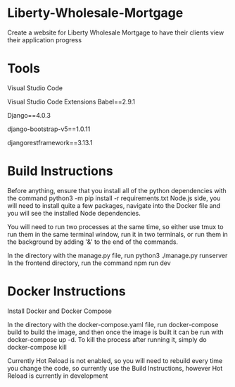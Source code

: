 # Liberty-Wholesale-Mortgage
Create a website for Liberty Wholesale Mortgage to have their clients view their application progress

# Tools
Visual Studio Code

Visual Studio Code Extensions
Babel==2.9.1

Django==4.0.3

django-bootstrap-v5==1.0.11

djangorestframework==3.13.1

# Build Instructions
Before anything, ensure that you install all of the python dependencies with the command
python3 -m pip install -r requirements.txt
Node.js side, you will need to install quite a few packages, navigate into the Docker file and you will see the installed Node dependencies.

You will need to run two processes at the same time, so either use tmux to run them in the same terminal window, run it in two terminals, or run them in the background by adding '&' to the end of the commands.


In the directory with the manage.py file, run python3 ./manage.py runserver
In the frontend directory, run the command npm run dev

# Docker Instructions
Install Docker and Docker Compose

In the directory with the docker-compose.yaml file, run docker-compose build to build the image,
and then once the image is built it can be run with docker-compose up -d. To kill the process after running it, simply do docker-compose kill

Currently Hot Reload is not enabled, so you will need to rebuild every time you change the code, so currently use the Build Instructions, however Hot Reload is currently in development
